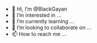 - 👋 Hi, I’m @BlackGayan
- 👀 I’m interested in ...
- 🌱 I’m currently learning ...
- 💞️ I’m looking to collaborate on ...
- 📫 How to reach me ...

<!---
BlackGayan /BlackGayan is a ✨ special ✨ repository because its `README.md` (this file) appears on your GitHub profile.
You can click the Preview link to take a look at your changes.
--->
